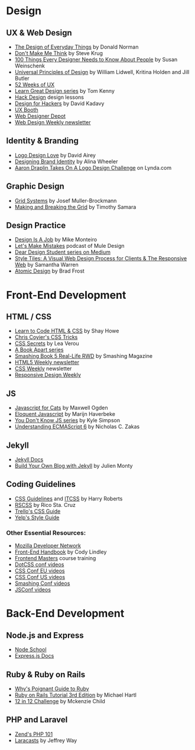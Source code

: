 # Design
## UX & Web Design
  * [The Design of Everyday Things](https://www.amazon.com/Design-Everyday-Things-Donald-Norman/dp/1452654123) by Donald Norman
  * [Don't Make Me Think](https://www.amazon.com/Dont-Make-Me-Think-Usability/dp/0321344758) by Steve Krug
  * [100 Things Every Designer Needs to Know About People](https://www.amazon.com/Things-Designer-People-Voices-Matter/dp/0321767535) by Susan Weinschenk
  * [Universal Principles of Design](https://www.amazon.com/Universal-Principles-Design-William-Lidwell/dp/1592530079) by William Lidwell, Kritina Holden and Jill Butler
  * [52 Weeks of UX](http://www.52weeksofux.com)
  * [Learn Great Design series](https://www.tomkenny.design/?s=learn+from+great+design) by Tom Kenny
  * [Hack Design](https://www.hackdesign.org) design lessons
  * [Design for Hackers](https://www.designforhackers.com) by David Kadavy
  * [UX Booth](https://www.uxbooth.com)
  * [Web Designer Depot](https://www.webdesignerdepot.com)
  * [Web Design Weekly newsletter](https://www.web-design-weekly.com)

## Identity & Branding
  * [Logo Design Love](https://www.logodesignlovebook.com) by David Airey
  * [Designing Brand Identity](https://www.designingbrandidentity.info) by Alina Wheeler
  * [Aaron Draplin Takes On A Logo Design Challenge](https://www.vimeo.com/113751583) on Lynda.com

## Graphic Design
  * [Grid Systems](https://www.amazon.com/Grid-Systems-Graphic-Design-Communication/dp/3721201450) by Josef Muller-Brockmann
  * [Making and Breaking the Grid](https://www.amazon.com/Making-Breaking-Grid-Graphic-Workshop/dp/1592531253) by Timothy Samara

## Design Practice
  * [Design Is A Job](https://www.abookapart.com/products/design-is-a-job) by Mike Monteiro
  * [Let's Make Mistakes](https://www.mistakes.show) podcast of Mule Design
  * [Dear Design Student series on Medium](https://www.deardesignstudent.com)
  * [Style Tiles: A Visual Web Design Process for Clients & The Responsive Web](http://styletil.es/) by Samantha Warren
  * [Atomic Design](http://bradfrost.com/blog/post/atomic-web-design/) by Brad Frost

# Front-End Development
## HTML / CSS
  * [Learn to Code HTML & CSS](https://www.learn.shayhowe.com) by Shay Howe
  * [Chris Coyier's CSS Tricks](https://css-tricks.com)
  * [CSS Secrets](https://www.shop.oreilly.com/product/0636920031123.do) by Lea Verou
  * [A Book Apart series](https://www.abookapart.com)
  * [Smashing Book 5 Real-Life RWD](https://www.shop.smashingmagazine.com/products/smashing-book-5-real-life-responsive-web-design) by Smashing Magazine
  * [HTML5 Weekly newsletter](https://www.html5weekly.com)
  * [CSS Weekly](https://www.css-weekly.com) newsletter
  * [Responsive Design Weekly](https://www.responsivedesignweekly.com)

## JS
  * [Javascript for Cats](https://www.jsforcats.com) by Maxwell Ogden
  * [Eloquent Javascript](https://www.eloquentjavascript.net) by Marijn Haverbeke
  * [You Don't Know JS series](https://www.github.com/getify/You-Dont-Know-JS) by Kyle Simpson
  * [Understanding ECMAScript 6](https://leanpub.com/understandinges6/read) by Nicholas C. Zakas

## Jekyll
  * [Jekyll Docs](https://www.jekyllrb.com)
  * [Build Your Own Blog with Jekyll](https://www.theblog.unpixel.fr/2015-11-11-build-your-own-blog-with-jekyll) by Julien Monty

## Coding Guidelines
  * [CSS Guidelines](https://www.cssguidelin.es) and [ITCSS](itcss.io) by Harry Roberts
  * [RSCSS](https://www.github.com/rstacruz/rscss#readme) by Rico Sta. Cruz
  * [Trello's CSS Guide](https://www.gist.github.com/bobbygrace/9e961e8982f42eb91b80)
  * [Yelp's Style Guide](https://www.engineeringblog.yelp.com/2014/02/yelps-got-style-and-the-guide-to-back-it-up.html)

### Other Essential Resources:
  * [Mozilla Developer Network](https://developer.mozilla.org/en-US/)
  * [Front-End Handbook](https://www.gitbook.com/book/frontendmasters/front-end-handbook/details) by Cody Lindley
  * [Frontend Masters](https://www.frontendmasters.com/) course training
  * [DotCSS conf videos](https://www.www.youtube.com/user/dotconferences/playlists)
  * [CSS Conf EU videos](https://www.youtube.com/playlist?list=PL37ZVnwpeshHoV6GgvG9WWAP6rjnEdAs9)
  * [CSS Conf US videos](https://www.2015.cssconf.com)
  * [Smashing Conf videos](https://www.vimeo.com/channels/smashingconf)
  * [JSConf videos](https://www.youtube.com/watch?v=DN4yLZB1vUQ&list=PL37ZVnwpeshEkVjFZlLm1krvx0mPYPOoq&index=15)

# Back-End Development
## Node.js and Express
  * [Node School](https://www.nodeschool.io)
  * [Express.js Docs](https://www.expressjs.com)

## Ruby & Ruby on Rails
  * [Why's Poignant Guide to Ruby](https://www.poignant.guide)
  * [Ruby on Rails Tutorial 3rd Edition](https://www.railstutorial.org) by Michael Hartl
  * [12 in 12 Challenge](https://www.mackenziechild.me/12-in-12/) by Mckenzie Child

## PHP and Laravel
  * [Zend's PHP 101](https://www.devzone.zend.com/6/php-101-php-for-the-absolute-beginner/)
  * [Laracasts](https://www.laracasts.com/) by Jeffrey Way
